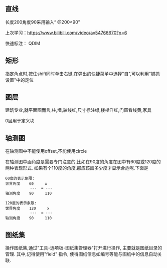 
##  直线

长度200角度90采用输入“ @200<90”

上次学习：https://www.bilibili.com/video/av54766670?p=6


快速标注： QDIM

## 矩形

指定角点时,按住shift同时单击右键,在弹出的快捷菜单中选择"自",可以利用"铺抓设置"中的定位

## 图层
建筑专业,就平面图而言,柱,墙,轴线红,尺寸标注绿,楼梯洋红,门窗看线黄,家具

0层用于定义块


## 轴测图

在轴测图中不能使用offset,不能使用circle

在轴测图中画角度是需要专门注意的,比如在90度的角度在图中有60度或120度的两种表现形式.
如果有个110度的角度,那应该画多少度才显示合适呢.下面是
```
60度的表示象限:
世界角度    60     x
           ---  = --- 
轴测角度    90     110

120度的表示象限:
世界角度    120     x
           ---  = --- 
轴测角度    90     110
```


## 图纸集

操作图纸集,通过"工具-选项板-图纸集管理器"打开进行操作, 主要就是图纸目录的管理. 其中,记得使用"field" 指令, 使得图纸信息如编号等能与图纸中的信息自动关联.


